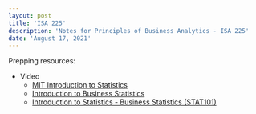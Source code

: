 ```yaml
---
layout: post
title: 'ISA 225'
description: 'Notes for Principles of Business Analytics - ISA 225'
date: 'August 17, 2021'
---
```


Prepping resources:
- Video
    - [MIT Introduction to Statistics](https://youtu.be/VPZD_aij8H0)
    - [Introduction to Business Statistics](https://youtu.be/-k0pZa201Ck)
    - [Introduction to Statistics - Business Statistics (STAT101)](https://www.youtube.com/watch?v=KQNJe3QzgcU)